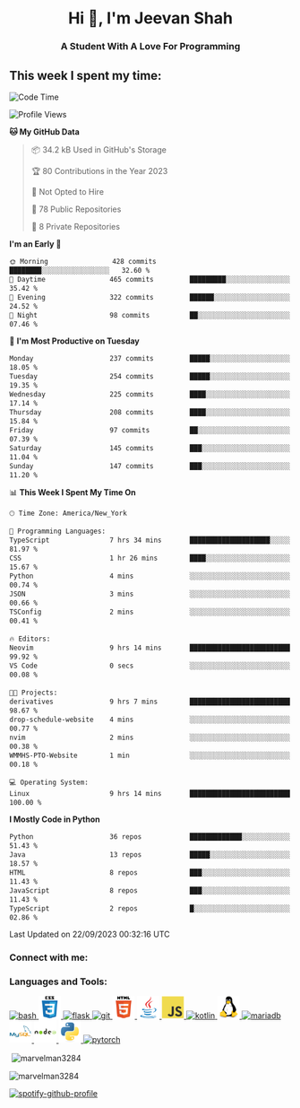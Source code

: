 <h1 align="center">Hi 👋, I'm Jeevan Shah</h1>
<h3 align="center">A Student With A Love For Programming</h3>

## This week I spent my time:

<!--START_SECTION:waka-->
![Code Time](http://img.shields.io/badge/Code%20Time-367%20hrs%2045%20mins-blue)

![Profile Views](http://img.shields.io/badge/Profile%20Views-0-blue)

**🐱 My GitHub Data** 

> 📦 34.2 kB Used in GitHub's Storage 
 > 
> 🏆 80 Contributions in the Year 2023
 > 
> 🚫 Not Opted to Hire
 > 
> 📜 78 Public Repositories 
 > 
> 🔑 8 Private Repositories 
 > 
**I'm an Early 🐤** 

```text
🌞 Morning                428 commits         ████████░░░░░░░░░░░░░░░░░   32.60 % 
🌆 Daytime                465 commits         █████████░░░░░░░░░░░░░░░░   35.42 % 
🌃 Evening                322 commits         ██████░░░░░░░░░░░░░░░░░░░   24.52 % 
🌙 Night                  98 commits          ██░░░░░░░░░░░░░░░░░░░░░░░   07.46 % 
```
📅 **I'm Most Productive on Tuesday** 

```text
Monday                   237 commits         █████░░░░░░░░░░░░░░░░░░░░   18.05 % 
Tuesday                  254 commits         █████░░░░░░░░░░░░░░░░░░░░   19.35 % 
Wednesday                225 commits         ████░░░░░░░░░░░░░░░░░░░░░   17.14 % 
Thursday                 208 commits         ████░░░░░░░░░░░░░░░░░░░░░   15.84 % 
Friday                   97 commits          ██░░░░░░░░░░░░░░░░░░░░░░░   07.39 % 
Saturday                 145 commits         ███░░░░░░░░░░░░░░░░░░░░░░   11.04 % 
Sunday                   147 commits         ███░░░░░░░░░░░░░░░░░░░░░░   11.20 % 
```


📊 **This Week I Spent My Time On** 

```text
🕑︎ Time Zone: America/New_York

💬 Programming Languages: 
TypeScript               7 hrs 34 mins       ████████████████████░░░░░   81.97 % 
CSS                      1 hr 26 mins        ████░░░░░░░░░░░░░░░░░░░░░   15.67 % 
Python                   4 mins              ░░░░░░░░░░░░░░░░░░░░░░░░░   00.74 % 
JSON                     3 mins              ░░░░░░░░░░░░░░░░░░░░░░░░░   00.66 % 
TSConfig                 2 mins              ░░░░░░░░░░░░░░░░░░░░░░░░░   00.41 % 

🔥 Editors: 
Neovim                   9 hrs 14 mins       █████████████████████████   99.92 % 
VS Code                  0 secs              ░░░░░░░░░░░░░░░░░░░░░░░░░   00.08 % 

🐱‍💻 Projects: 
derivatives              9 hrs 7 mins        █████████████████████████   98.67 % 
drop-schedule-website    4 mins              ░░░░░░░░░░░░░░░░░░░░░░░░░   00.77 % 
nvim                     2 mins              ░░░░░░░░░░░░░░░░░░░░░░░░░   00.38 % 
WMMHS-PTO-Website        1 min               ░░░░░░░░░░░░░░░░░░░░░░░░░   00.18 % 

💻 Operating System: 
Linux                    9 hrs 14 mins       █████████████████████████   100.00 % 
```

**I Mostly Code in Python** 

```text
Python                   36 repos            █████████████░░░░░░░░░░░░   51.43 % 
Java                     13 repos            █████░░░░░░░░░░░░░░░░░░░░   18.57 % 
HTML                     8 repos             ███░░░░░░░░░░░░░░░░░░░░░░   11.43 % 
JavaScript               8 repos             ███░░░░░░░░░░░░░░░░░░░░░░   11.43 % 
TypeScript               2 repos             █░░░░░░░░░░░░░░░░░░░░░░░░   02.86 % 
```




 Last Updated on 22/09/2023 00:32:16 UTC
<!--END_SECTION:waka-->

<h3 align="left">Connect with me:</h3>
<p align="left">

</p>

<h3 align="left">Languages and Tools:</h3>
<p align="left"> <a href="https://www.gnu.org/software/bash/" target="_blank"> <img src="https://www.vectorlogo.zone/logos/gnu_bash/gnu_bash-icon.svg" alt="bash" width="40" height="40"/> </a> <a href="https://www.w3schools.com/css/" target="_blank"> <img src="https://raw.githubusercontent.com/devicons/devicon/master/icons/css3/css3-original-wordmark.svg" alt="css3" width="40" height="40"/> </a> <a href="https://flask.palletsprojects.com/" target="_blank"> <img src="https://www.vectorlogo.zone/logos/pocoo_flask/pocoo_flask-icon.svg" alt="flask" width="40" height="40"/> </a> <a href="https://git-scm.com/" target="_blank"> <img src="https://www.vectorlogo.zone/logos/git-scm/git-scm-icon.svg" alt="git" width="40" height="40"/> </a> <a href="https://www.w3.org/html/" target="_blank"> <img src="https://raw.githubusercontent.com/devicons/devicon/master/icons/html5/html5-original-wordmark.svg" alt="html5" width="40" height="40"/> </a> <a href="https://www.java.com" target="_blank"> <img src="https://raw.githubusercontent.com/devicons/devicon/master/icons/java/java-original.svg" alt="java" width="40" height="40"/> </a> <a href="https://developer.mozilla.org/en-US/docs/Web/JavaScript" target="_blank"> <img src="https://raw.githubusercontent.com/devicons/devicon/master/icons/javascript/javascript-original.svg" alt="javascript" width="40" height="40"/> </a> <a href="https://kotlinlang.org" target="_blank"> <img src="https://www.vectorlogo.zone/logos/kotlinlang/kotlinlang-icon.svg" alt="kotlin" width="40" height="40"/> </a> <a href="https://www.linux.org/" target="_blank"> <img src="https://raw.githubusercontent.com/devicons/devicon/master/icons/linux/linux-original.svg" alt="linux" width="40" height="40"/> </a> <a href="https://mariadb.org/" target="_blank"> <img src="https://www.vectorlogo.zone/logos/mariadb/mariadb-icon.svg" alt="mariadb" width="40" height="40"/> </a> <a href="https://www.mysql.com/" target="_blank"> <img src="https://raw.githubusercontent.com/devicons/devicon/master/icons/mysql/mysql-original-wordmark.svg" alt="mysql" width="40" height="40"/> </a> <a href="https://nodejs.org" target="_blank"> <img src="https://raw.githubusercontent.com/devicons/devicon/master/icons/nodejs/nodejs-original-wordmark.svg" alt="nodejs" width="40" height="40"/> </a> <a href="https://www.python.org" target="_blank"> <img src="https://raw.githubusercontent.com/devicons/devicon/master/icons/python/python-original.svg" alt="python" width="40" height="40"/> </a> <a href="https://pytorch.org/" target="_blank"> <img src="https://www.vectorlogo.zone/logos/pytorch/pytorch-icon.svg" alt="pytorch" width="40" height="40"/> </a> </p>


<p>&nbsp;<img align="center" src="https://github-readme-stats.vercel.app/api?username=marvelman3284&show_icons=true&locale=en&theme=blue-green" alt="marvelman3284" /></p>

<p><img align="center" src="https://github-readme-streak-stats.herokuapp.com/?user=marvelman3284&theme=blue-green" alt="marvelman3284" /></p>


[![spotify-github-profile](https://spotify-github-profile.vercel.app/api/view?uid=lp0lvf5zzesrwq2hdzmfnkjsq&cover_image=true&theme=default)](https://github.com/kittinan/spotify-github-profile)
